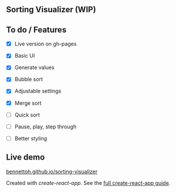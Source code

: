 Sorting Visualizer (WIP)
---
<!-- <img src="./src/logo.svg" width="60px" height="60px" /> -->


To do / Features
---
- [x] Live version on gh-pages
- [x] Basic UI
- [x] Generate values
- [x] Bubble sort
- [x] Adjustable settings
- [x] Merge sort
- [ ] Quick sort
- [ ] Pause, play, step through
- [ ] Better styling


Live demo
---

[bennettoh.github.io/sorting-visualizer](https://bennettoh.github.io/sorting-visualizer/)


Created with *create-react-app*. See the [full create-react-app guide](https://github.com/facebook/create-react-app/blob/master/packages/cra-template/template/README.md).
